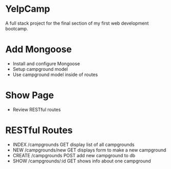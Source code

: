# YelpCamp
A full stack project for the final section of my first web development bootcamp.

# Add Mongoose
* Install and configure Mongoose
* Setup campground model
* Use campground model inside of routes

# Show Page 
* Review RESTful routes

RESTful Routes
==============================================================
* INDEX   /campgrounds       GET   display list of all campgrounds
* NEW     /campgrounds/new   GET   displays form to make a new campground
* CREATE  /campgrounds       POST  add new campground to db
* SHOW    /campgrounds/:id   GET   shows info about one campground

